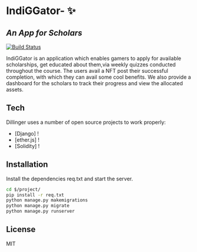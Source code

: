 # IndiGGator- ✨
## _An App for Scholars_

[![Build Status](https://travis-ci.org/joemccann/dillinger.svg?branch=master)]()

IndiGGator is an application which enables gamers to apply for available scholarships, get educated about them,via weekly quizzes conducted throughout the course.
The users avail a NFT post their successful completion, with which they can avail some cool benefits. 
We also provide a dashboard for the scholars to track their progress and view the allocated assets.


## Tech

Dillinger uses a number of open source projects to work properly:

- [Django] !
- [ether.js] !
- [Solidity] !


## Installation


Install the dependencies req.txt and start the server.

```sh
cd $/project/
pip install -r req.txt
python manage.py makemigrations
python manage.py migrate
python manage.py runserver
```

## License

MIT
